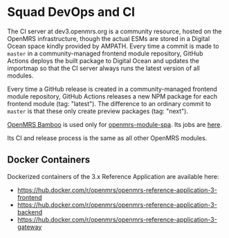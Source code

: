 # Squad DevOps and CI

The CI server at dev3.openmrs.org is a community resource, hosted on the OpenMRS infrastructure, though the actual ESMs are stored in a Digital Ocean space kindly provided by AMPATH. Every time a commit is made to
`master` in a community-managed frontend module repository, GitHub Actions
deploys the built package to Digital Ocean and updates the importmap so that the CI server always runs the latest version of all modules.

Every time a GitHub release is created in a community-managed frontend module repository, GitHub Actions releases a new NPM package for each frontend module (tag: "latest"). The difference to an ordinary commit to `master` is that these only create preview packages (tag: "next").

[OpenMRS Bamboo](https://ci.openmrs.org/allPlans.action) is used only for
[openmrs-module-spa](https://github.com/openmrs/openmrs-module-spa/). Its jobs
are [here](https://ci.openmrs.org/browse/SM).

Its CI and release process is the same as all other OpenMRS modules.

## Docker Containers
Dockerized containers of the 3.x Reference Application are available here: 
* https://hub.docker.com/r/openmrs/openmrs-reference-application-3-frontend 
* https://hub.docker.com/r/openmrs/openmrs-reference-application-3-backend
* https://hub.docker.com/r/openmrs/openmrs-reference-application-3-gateway 
